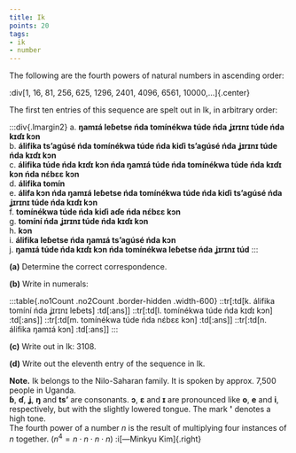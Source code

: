 ```yaml
---
title: Ik 
points: 20
tags:
- ik 
- number
---
```


The following are the fourth powers of natural numbers in ascending
order:

:div[1, 16, 81, 256, 625, 1296, 2401, 4096, 6561, 10000,...]{.center}

The first ten entries of this sequence are spelt out in Ik, in arbitrary order:

:::div{.lmargin2}
a. **ŋamɪá leɓetse ńda tomínékwa túde ńda ʝɪrɪnɪ túde ńda kɪɗɪ kɔn**
<br>b. **álifika tsʼaɡúsé ńda tomínékwa túde ńda kiɗi tsʼaɡúsé ńda ʝɪrɪnɪ túde ńda kɪɗɪ kɔn**
<br>c. **álifika túde ńda kɪɗɪ kɔn ńda ŋamɪá túde ńda tomínékwa túde ńda kɪɗɪ kɔn ńda nɛ́bɛɛ kɔn**
<br>d. **álifika tomín**
<br>e. **álifa kɔn ńda ŋamɪá leɓetse ńda tomínékwa túde ńda kiɗi tsʼaɡúsé ńda ʝɪrɪnɪ túde ńda kɪɗɪ kɔn**
<br>f. **tomínékwa túde ńda kiɗi aɗe ńda nɛ́bɛɛ kɔn**
<br>g. **tomíní ńda ʝɪrɪnɪ túde ńda kɪɗɪ kɔn**
<br>h. **kɔn**
<br>i. **álifika leɓetse ńda ŋamɪá tsʼaɡúsé ńda kɔn**
<br>j. **ŋamɪá túde ńda kɪɗɪ kɔn ńda tomínékwa leɓetse ńda ʝɪrɪnɪ túd**
:::

**(a)** Determine the correct correspondence.

**(b)** Write in numerals:

:::table{.no1Count .no2Count .border-hidden .width-600}
::tr[:td[k. álifika tomíní ńda ʝɪrɪnɪ leɓets] :td[:ans]]
::tr[:td[l. tomínékwa túde ńda kɪɗɪ kɔn] :td[:ans]]
::tr[:td[m. tomínékwa túde ńda nɛ́bɛɛ kɔn] :td[:ans]]
::tr[:td[n. álifika ŋamɪá kɔn] :td[:ans]]
:::

**(c)** Write out in Ik: 3108.

**(d)** Write out the eleventh entry of the sequence in Ik.

**Note.** Ik belongs to the Nilo-Saharan family. It is spoken by approx. 7,500 people in Uganda.
<br>**ɓ**, **ɗ**, **ʝ**, **ŋ** and **tsʼ** are consonants. **ɔ**, **ɛ** and **ɪ** are pronounced like **o**, **e** and **i**, respectively,
but with the slightly lowered tongue. The mark **'** denotes a high tone.
<br>The fourth power of a number $n$ is the result of multiplying four instances of $n$ together.
($n^4 = n \cdot n \cdot n \cdot n$) :i[—Minkyu Kim]{.right}